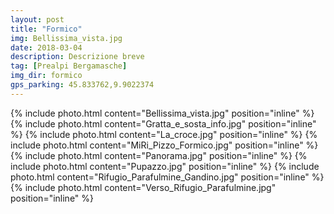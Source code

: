 ```yaml
---
layout: post
title: "Formico"
img: Bellissima_vista.jpg
date: 2018-03-04
description: Descrizione breve
tag: [Prealpi Bergamasche]
img_dir: formico
gps_parking: 45.833762,9.9022374
---
```


<div>
{% include photo.html content="Bellissima_vista.jpg" position="inline" %}
{% include photo.html content="Gratta_e_sosta_info.jpg" position="inline" %}
{% include photo.html content="La_croce.jpg" position="inline" %}
{% include photo.html content="MiRi_Pizzo_Formico.jpg" position="inline" %}
{% include photo.html content="Panorama.jpg" position="inline" %}
{% include photo.html content="Pupazzo.jpg" position="inline" %}
{% include photo.html content="Rifugio_Parafulmine_Gandino.jpg" position="inline" %}
{% include photo.html content="Verso_Rifugio_Parafulmine.jpg" position="inline" %}
</div>
